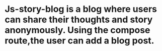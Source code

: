# Js-story-blog is a blog where users can share their thoughts and story anonymously. Using the compose route,the user can add a blog post.
